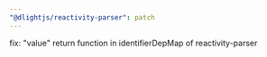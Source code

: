 ```yaml
---
"@dlightjs/reactivity-parser": patch
---
```


fix: "value" return function in identifierDepMap of reactivity-parser
